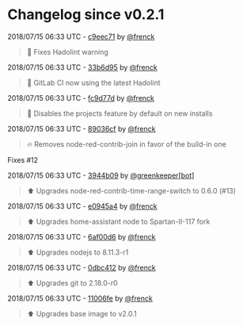 # Changelog since v0.2.1

2018/07/15 06:33 UTC - [c9eec71](https://github.com/hassio-addons/addon-node-red/commit/c9eec718ef5d2c62ccf0ef14befdf8ddc8637844) by [@frenck](https://github.com/frenck)
> :shirt: Fixes Hadolint warning 

2018/07/15 06:33 UTC - [33b6d95](https://github.com/hassio-addons/addon-node-red/commit/33b6d955f4681b9de1922b2cfbc58741ba6ccf5a) by [@frenck](https://github.com/frenck)
> :rocket: GitLab CI now using the latest Hadolint 

2018/07/15 06:33 UTC - [fc9d77d](https://github.com/hassio-addons/addon-node-red/commit/fc9d77d0f1c92f4c5f5b02972bad748fc7bcec53) by [@frenck](https://github.com/frenck)
> :hammer: Disables the projects feature by default on new installs 

2018/07/15 06:33 UTC - [89036cf](https://github.com/hassio-addons/addon-node-red/commit/89036cf528b52a632bed6b33d442b8415edac51b) by [@frenck](https://github.com/frenck)
> :fire: Removes node-red-contrib-join in favor of the build-in one

Fixes #12 

2018/07/15 06:33 UTC - [3944b09](https://github.com/hassio-addons/addon-node-red/commit/3944b09295dd5982babbb5e62cfe5c8d3fe096a3) by [@greenkeeper[bot]](https://github.com/apps/greenkeeper)
> :arrow_up: Upgrades node-red-contrib-time-range-switch to 0.6.0 (#13) 

2018/07/15 06:33 UTC - [e0945a4](https://github.com/hassio-addons/addon-node-red/commit/e0945a4311fae70defc0bcee8bae248d7b888473) by [@frenck](https://github.com/frenck)
> :arrow_up: Upgrades home-assistant node to Spartan-II-117 fork 

2018/07/15 06:33 UTC - [6af00d6](https://github.com/hassio-addons/addon-node-red/commit/6af00d628be94c5be195bd3482c1504da23e4593) by [@frenck](https://github.com/frenck)
> :arrow_up: Upgrades nodejs to 8.11.3-r1 

2018/07/15 06:33 UTC - [0dbc412](https://github.com/hassio-addons/addon-node-red/commit/0dbc41240d840569c5a9d1267676eac670be6b1c) by [@frenck](https://github.com/frenck)
> :arrow_up: Upgrades git to 2.18.0-r0 

2018/07/15 06:33 UTC - [11006fe](https://github.com/hassio-addons/addon-node-red/commit/11006fe1cdfadff94c0e6015d56b52358d8341b9) by [@frenck](https://github.com/frenck)
> :arrow_up: Upgrades base image to v2.0.1 

